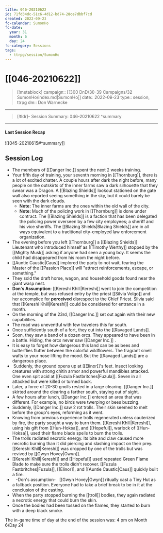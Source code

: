 ```yaml
---
title: 046-20210622
id: 71fd34dc-51c6-4d12-bd74-28ce7dbbf7cd
created: 2022-09-23
fc-calendar: SumonHo
fc-date:
  year: 31
  month: 6
  day: 24
fc-category: Sessions
tags:
  - ttrpg/session/SumonHo
---
```


# [[046-20210622]]

> [!metablock]
>  campaign:: [[300 DnD/30-39 Campaigns/32 SumonHo/index.md|SumonHo]]
>  date:: 2022-09-23
>  type:: session, ttrpg
>  dm:: Don Warnecke


---
> [!tldr]- Session Summary: 046-20210622
>  ^summary

---


#### Last Session Recap

![[045-20210615#^summary]]

## Session Log



- The members of [[Danger Inc.]]  spent the next 2 weeks training.
- Your fifth day of training, your seventh morning in [[Thornburg]], there is a lot of excited chatter. A couple hours after dark the night before, many people on the outskirts of the inner farms saw a dark silhouette that they swear was a Dragon. A [[Blazing Shields]] lookout stationed on the gate wall also reported seeing something in the sky, but it could barely be seen with the dark clouds. 
    - **Note:** The inner farms are the ones within the old wall of the city.
    - **Note:** Much of the policing work in [[Thornburg]] is done under contract. The [[Blazing Shields]] is a faction that has been delegated the policing power overseen by a few city employees; a sheriff and his vice sheriffs. The [[Blazing Shields|Blazing Shields]] are in all ways equivalent to a traditional city-employed law enforcement organization.
- The evening before you left [[Thornburg]] a [[Blazing Shields]] Lieutenant who introduced himself as [[Timothy Werthy]] stopped by the [[Mighty Musk]] asking if anyone had seen a young boy. It seems the child had disappeared from his room the night before.
- [[Auntie Caustic|Caus]]  implored the party to not wait, fearing the Master of the [[Passion Place]] will "attract reinforcements, escape, or something."
- They sold the draft horse, wagon, and household goods found near the giant wasp nest.
- **Don's Assumption**: [[Kereshi Khill|Kereshi]] went to join the competition at the temple, but was refused entry by the priest [[Silvia Volgo]] and her accomplice for **perceived** disrespect to the Chief Priest. Silvia said that [[Kereshi Khill|Kereshi]] could be considered for entrance in a month.
- On the morning of the 23rd, [[Danger Inc.]]  set out again with their new capabilities.
- The road was uneventful with few travelers this far south.
- Once sufficiently south of a fort, they cut into the [[Ravaged Lands]].
- Soon, they saw a band of a dozen orcs. They appeared to have been in a battle. Hiding, the orcs never saw [[Danger Inc.]] .
- It is easy to forget how dangerous this land can be as bees and butterflies flutter between the colorful wildflowers. The fragrant smell wafts to your nose lifting the mood. But the [[Ravaged Lands]] are a dangerous place.
-  Suddenly, the ground opens up at [[Elinor]]'s feet. Insect looking creatures with strong chitin armor and powerful mandibles attacked. One even spit acid at [[Fuzula Fastbritches|Fuzula]]. Seven in all attacked but were killed or turned back.
- Later, a force of 20-30 gnolls rested in a large clearing. [[Danger Inc.]]  skirted around the clearing a farther south, staying out of sight.
- A few hours after lunch, [[Danger Inc.]]  entered an area that was different. For example, no birds were twerping or bees buzzing.
- Suddenly, [[Danger Inc.]]  saw 2 rot trolls. Their skin seemed to melt before the group's eyes, reforming as it went.
- Knowing from previous experience trolls regenerated unless cauterized by fire, the party sought a way to burn them. [[Kereshi Khill|Kereshi]], using his gift from [[Hun-Hoksa]], and [[Hopeful]], warlock of [[Hun-Hoksa]], used their flame blade spells to burn the trolls.
- The trolls radiated necrotic energy. Its bite and claw caused more necrotic burning than it did piercing and slashing impact on their prey. [[Kereshi Khill|Kereshi]] was dropped by one of the trolls but was revived by [[Gwyn Hovey|Gwyn]].
- [[Kereshi Khill|Kereshi]] and [[Hopeful]] used repeated Green Flame Blade to make sure the trolls didn't recover. [[Fuzula Fastbritches|Fuzula]], [[Elinor]], and [[Auntie Caustic|Caus]]  quickly built a fire.
-    -Don's assumption-   [[Gwyn Hovey|Gwyn]] ritually cast a Tiny Hut as a fallback position. Everyone had to take a brief break to be in it at the conclusion of the casting.
- When the party stopped burning the [[troll]] bodies, they again radiated a necrotic energy that could burn the skin.
- Once the bodies had been tossed on the flames, they started to burn with a deep black smoke.

The in-game time of day at the end of the session was: 4 pm on Month 6/Day 24


